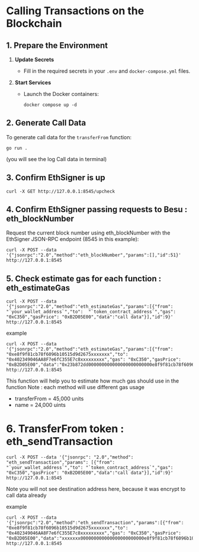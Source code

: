 # Calling Transactions on the Blockchain

## 1. Prepare the Environment

1. **Update Secrets**
   - Fill in the required secrets in your `.env` and `docker-compose.yml` files.

2. **Start Services**
   - Launch the Docker containers:
     ```shell
     docker compose up -d
     ```

## 2. Generate Call Data
To generate call data for the `transferFrom` function:
   ```shell
   go run .
```
(you will see the log Call data in terminal)

## 3. Confirm EthSigner is up
```shell
curl -X GET http://127.0.0.1:8545/upcheck
```

## 4. Confirm EthSigner passing requests to Besu : eth_blockNumber
Request the current block number using eth_blockNumber with the EthSigner JSON-RPC endpoint (8545 in this example):
```shell
curl -X POST --data '{"jsonrpc":"2.0","method":"eth_blockNumber","params":[],"id":51}' http://127.0.0.1:8545
```

## 5. Check estimate gas for each function : eth_estimateGas
```shell
curl -X POST --data '{"jsonrpc":"2.0","method":"eth_estimateGas","params":[{"from": "`your_wallet_address`","to":  "`token_contract_address`","gas": "0xC350","gasPrice": "0xB2D05E00","data":"call data"}],"id":9}' http://127.0.0.1:8545
```

example
```shell
curl -X POST --data '{"jsonrpc":"2.0","method":"eth_estimateGas","params":[{"from": "0xe8f9f81cb78f6096b10515d9d2675xxxxxxx","to": "0x402349046AA8F7e6fC355E7c8xxxxxxxxx","gas": "0xC350","gasPrice": "0xB2D05E00","data":"0x23b872dd000000000000000000000000e8f9f81cb78f6096b10515d9d26750ebfeaffd5d0000000000000000000000000e792a695b2aee2a49f654a219bdfc1c4381fbc20000000000000000000000000000000000000000000000008ac7230489e80000"}],"id":9}' http://127.0.0.1:8545
```

This function will help you to estimate how much gas should use in the function
Note : each method will use different gas usage
 - transferFrom = 45,000 units
 - name  = 24,000 uints

# 6. TransferFrom token : eth_sendTransaction
```shell
curl -X POST --data '{"jsonrpc": "2.0","method": "eth_sendTransaction","params": [{"from": "`your_wallet_address`","to": "`token_contract_address`","gas": "0xC350","gasPrice": "0xB2D05E00","data":"call data"}],"id":9}' http://127.0.0.1:8545
```
Note you will not see destination address here, because it was encrypt to call data already

example
```shell
curl -X POST --data '{"jsonrpc":"2.0","method":"eth_sendTransaction","params":[{"from": "0xe8f9f81cb78f6096b10515d9d2675xxxxxxx","to": "0x402349046AA8F7e6fC355E7c8xxxxxxxxx","gas": "0xC350","gasPrice": "0xB2D05E00","data":"xxxxxxx000000000000000000000000e8f9f81cb78f6096b10515d9d26xxxxxx0000000000000000000000000e792a695b2aee2a49f654a219bdfc1c4381fbc2000000000000000000000000000000000000000000000000xxxxxxx"}],"id":9}' http://127.0.0.1:8545
```